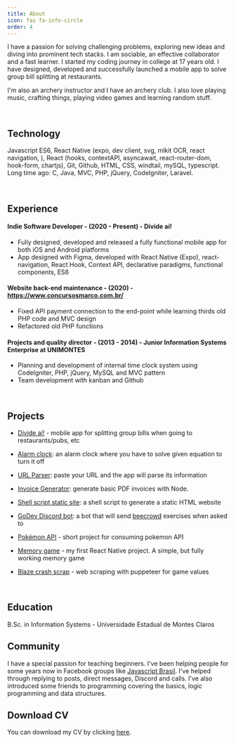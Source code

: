 ```yaml
---
title: About
icon: fas fa-info-circle
order: 4
---
```


I have a passion for solving challenging problems, exploring new ideas and diving into prominent tech stacks. I am sociable, an effective collaborator and a fast learner. I started my coding journey in college at 17 years old. I have designed, developed and successfully launched a mobile app to solve group bill splitting at restaurants.

I'm also an archery instructor and I have an archery club. I also love playing music, crafting things, playing video games and learning random stuff.

<br />

## **Technology**
Javascript ES6, React Native (expo, dev client, svg, mlkit OCR, react navigation, ), React (hooks, contextAPI, asyncawait, react-router-dom, hook-form, chartjs), Git, Github, HTML, CSS, windtail, mySQL, typescript. Long time ago: C, Java, MVC, PHP, jQuery, CodeIgniter, Laravel.

<br />

## **Experience**
#### **Indie Software Developer** - (2020 - Present) - Divide aí!
- Fully designed, developed and released a fully functional mobile app for both iOS and Android platforms
- App designed with Figma, developed with React Native (Expo), react-navigation, React Hook, Context API, declarative paradigms, functional components, ES6

#### **Website back-end maintenance** - (2020) - https://www.concursosmarco.com.br/
- Fixed API payment connection to the end-point while learning thirds old PHP code and MVC design
- Refactored old PHP functions

#### **Projects and quality director** - (2013 - 2014) - Junior Information Systems Enterprise at UNIMONTES
- Planning and development of internal time clock system using CodeIgniter, PHP, jQuery, MySQL and MVC pattern
- Team development with kanban and Github

<br />

## **Projects**

- [Divide aí!](https://github.com/caickdias/divideai-public) - mobile app for splitting group bills when going to restaurants/pubs, etc    

- [Alarm clock](https://github.com/caickdias/alarm-clock): an alarm clock where you have to solve given equation to turn it off    

- [URL Parser](https://github.com/caickdias/url-parser): paste your URL and the app will parse its information

- [Invoice Generator](https://github.com/caickdias/invoice-generator): generate basic PDF invoices with Node.

- [Shell script static site](https://github.com/caickdias/shell-script-static-site): a shell script to generate a static HTML website 

- [GoDev Discord bot](https://github.com/caickdias/godev-discord-bot): a bot that will send [beecrowd](https://www.beecrowd.com.br/judge/en/problems/index/1) exercises when asked to

- [Pokémon API](https://github.com/caickdias/pokemon-api-practice) - short project for consuming pokemon API  

- [Memory game](https://github.com/caickdias/memory-game) - my first React Native project. A simple, but fully working memory game  

- [Blaze crash scrap](https://github.com/caickdias/blaze-crash-scrap) - web scraping with puppeteer for game values
    
<br />

## **Education**

B.Sc. in Information Systems - Universidade Estadual de Montes Claros

## **Community**

I have a special passion for teaching beginners. I've been helping people for some years now in Facebook groups like [Javascript Brasil](https://www.facebook.com/groups/814655205536873/?hoisted_section_header_type=recently_seen&multi_permalinks=1727975640871487). I've helped through replying to posts, direct messages, Discord and calls. I've also introduced some friends to programming covering the basics, logic programming and data structures.

## **Download CV**

You can download my CV by clicking [here](https://github.com/caickdias/curriculum/raw/main/caick_andrade_130922.pdf).